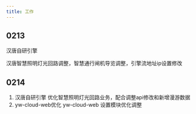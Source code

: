```yaml
---
title: 工作
---
```


## 0213

汉唐自研引擎

汉唐智慧照明灯光回路调整，智慧通行闸机导览调整，引擎流地址ip设置修改

## 0214

1. 汉唐自研引擎
  优化智慧照明灯光回路业务，配合调整api修改和新增漫游数据
2. yw-cloud-web优化
  yw-cloud-web 设置模块优化调整
